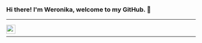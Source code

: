### Hi there! I'm Weronika, welcome to my GitHub. 👋

<hr />
<a href="https://www.linkedin.com/in/weronika-ko%C5%82odziej-449b8024a/">
  <img align="left" width="24px" src="https://cdn.jsdelivr.net/npm/simple-icons@v3/icons/linkedin.svg"  />
</a>
<br/>
<hr />


<!--
<div align="center">
  <a href="https://github.com/kolower">
  <img height="180em" src="https://github-readme-stats.vercel.app/api?username=kolower&show_icons=true&theme=gradient&include_all_commits=true&count_private=true"/>
  <img height="180em" src="https://github-readme-stats.vercel.app/api/top-langs/?username=kolower&layout=compact&langs_count=7&theme=gradient"/>
</div>
<a href="mailto:kolodziejweronika98@gmail.com">
  <img align="left" width="26px" src="https://cdn.jsdelivr.net/npm/simple-icons@v3/icons/gmail.svg" />
</a>




**kolower/kolower** is a ✨ _special_ ✨ repository because its `README.md` (this file) appears on your GitHub profile.

Here are some ideas to get you started:

- 🔭 I’m currently working on ...
- 🌱 I’m currently learning ...
- 👯 I’m looking to collaborate on ...
- 🤔 I’m looking for help with ...
- 💬 Ask me about ...
- 📫 How to reach me: ...
- 😄 Pronouns: ...
- ⚡ Fun fact: ...
-->

